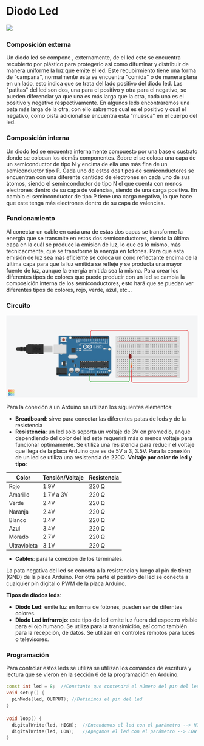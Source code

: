 # Diodo Led

![](https://external-content.duckduckgo.com/iu/?u=https%3A%2F%2Fimg.clasf.co.ve%2F2019%2F08%2F21%2FDiodo-Led-5mm-Packs-10-Unidades-20190821010247.8080100015.jpg&f=1&nofb=1)

### Composición externa

Un diodo led se compone , externamente, de el led este se encuentra recubierto por plástico para protegerlo así como difuminar y distribuir de manera uniforme la luz que emite el led. Este recubirmiento tiene una forma de "campana", normalmente esta se encuentra "comida" o de manera plana en un lado, esto indica que se trata del lado positivo del diodo led. Las "patitas" del led son dos, una para el positivo y otra para el negativo, se pueden diferenciar ya que una es más larga que la otra, cada una es el positivo y negativo respectivamente. En algunos leds encontraremos una pata más larga de la otra, con ello sabremos cual es el positivo y cual el negativo, como pista adicional se encuentra esta "muesca" en el cuerpo del led.

### Composición interna

Un diodo led se encuentra internamente compuesto por una base o sustrato donde se colocan los demás componentes. Sobre el se coloca una capa de un semiconductor de tipo N y encima de ella una más fina de un semiconductor tipo P. Cada uno de estos dos tipos de semiconductores se encuentran con una diferente cantidad de electrones en cada uno de sus átomos, siendo el seminconductor de tipo N el que cuenta con menos electrones dentro de su capa de valencias, siendo de una carga positiva. En cambio el seminconductor de tipo P tiene una carga negativa, lo que hace que este tenga más electrones dentro de su capa de valencias.

### Funcionamiento

Al conectar un cable en cada una de estas dos capas se transforme la energía que se transmite en estos dos semiconductores, siendo la última capa en la cuál se produce la emision de luz, lo que es lo mismo, más tecnicacmente, que se transforme la energía en fotones. Para que esta emisión de luz sea más eficiente se coloca un cono reflectante encima de la última capa para que la luz emitida se refleje y se producta una mayor fuente de luz, aunque la energía emitida sea la misma. Para crear los diferentes tipos de colores que puede producir con un led se cambia la composición interna de los semiconductores, esto hará que se puedan ver diferentes tipos de colores, rojo, verde, azul, etc...

### Circuito

![](Circuito%20Led.png)

Para la conexión a un Arduino se utilizan los siguientes elementos:

* **Breadboard**: sirve para conectar las diferentes patas de leds y de la resistencia
* **Resistencia**: un led solo soporta un voltaje de 3V en promedio, anque dependiendo del color del led este requerirá más o menos voltaje para funcionar optimamente. Se utiliza una resistencia para reducir el voltaje que llega de la placa Arduino que es de 5V a 3, 3.5V. Para la conexión de un led se utiliza una resistencia de 220Ω. 
**Voltaje por color de led y tipo**:

| **Color**    | **Tensión/Voltaje** | **Resistencia** |
| ------------ | ------------------- | --------------- |
| Rojo         | 1.9V                | 220 Ω           |
| Amarillo     | 1.7V a 3V           | 220 Ω           |
| Verde        | 2.4V                | 220 Ω           |
| Naranja      | 2.4V                | 220 Ω           |
| Blanco       | 3.4V                | 220 Ω           |
| Azul         | 3.4V                | 220 Ω           |
| Morado       | 2.7V                | 220 Ω           |
| Ultravioleta | 3.1V                | 220 Ω           |

* **Cables**: para la conexión de los terminales.

La pata negativa del led se conecta a la resistencia y luego al pin de tierra (GND) de la placa Arduino. Por otra parte el positivo del led se conecta a cualquier pin digital o PWM de la placa Arduino.

**Tipos de diodos leds**:
* **Diodo Led**: emite luz en forma de fotones, pueden ser de diferntes colores.
* **Diodo Led infrarrojo**: este tipo de led emite luz fuera del espectro visible para el ojo humano. Se utiliza para la transimición, así como también para la recepción, de datos. Se utilizan en controles remotos para luces o televisores.

### Programación

Para controlar estos leds se utiliza se utilizan los comandos de escritura y lectura que se vieron en la sección 6 de la programación en Arduino.

```cpp
const int led = 8;  //Constante que contendrá el número del pin del led
void setup() {
  pinMode(led, OUTPUT); //Definimos el pin del led
}

void loop() {
  digitalWrite(led, HIGH);  //Encendemos el led con el parámetro --> HIGH
  digitalWrite(led, LOW);   //Apagamos el led con el parámetro --> LOW
}
```
